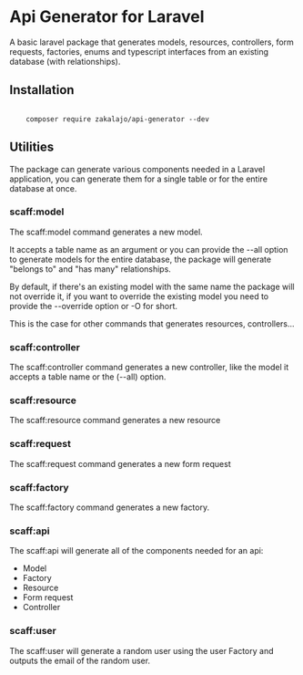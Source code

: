 # Api Generator for Laravel

A basic laravel package that generates models, resources, controllers, form requests, factories, enums and typescript interfaces from an existing database (with relationships).

## Installation

<code>
    composer require zakalajo/api-generator --dev
</code>

## Utilities

The package can generate various components needed in a Laravel application, you can generate them for a single table or for the entire database at once.

### scaff:model

The scaff:model command generates a new model.

It accepts a table name as an argument or you can provide the --all option to generate models for the entire database, the package will generate "belongs to" and "has many" relationships.

By default, if there's an existing model with the same name the package will not override it, if you want to override the existing model you need to provide the --override option or -O for short.

This is the case for other commands that generates resources, controllers...

### scaff:controller

The scaff:controller command generates a new controller, like the model it accepts a table name or the (--all) option.

### scaff:resource

The scaff:resource command generates a new resource

### scaff:request

The scaff:request command generates a new form request

### scaff:factory

The scaff:factory command generates a new factory.

### scaff:api

The scaff:api will generate all of the components needed for an api:

-   Model
-   Factory
-   Resource
-   Form request
-   Controller

### scaff:user

The scaff:user will generate a random user using the user Factory and outputs the email of the random user.
